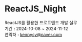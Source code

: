 # ReactJS_Night
ReactJS를 활용한 프로트엔드 개발 실무     
기간 : 2024-10-08 ~ 2024-11-12     
연락처 : kennysy@naver.com    

